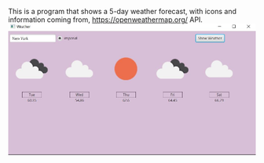 This is a program that shows a 5-day weather forecast, with icons and information coming from, https://openweathermap.org/ API.
![OpenWeatherMap](screenshots/weatherApplication.png)
